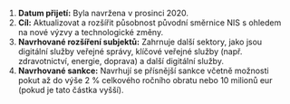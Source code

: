 1. **Datum přijetí:** Byla navržena v prosinci 2020.
2. **Cíl:** Aktualizovat a rozšířit působnost původní směrnice NIS s ohledem na nové výzvy a technologické změny.
3. **Navrhované rozšíření subjektů:** Zahrnuje další sektory, jako jsou digitální služby veřejné správy, klíčové veřejné služby (např. zdravotnictví, energie, doprava) a další digitální služby.
4. **Navrhované sankce:** Navrhují se přísnější sankce včetně možnosti pokut až do výše 2 % celkového ročního obratu nebo 10 milionů eur (pokud je tato částka vyšší).